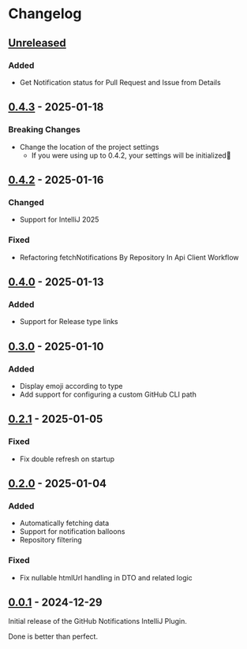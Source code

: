 <!-- Keep a Changelog guide -> https://keepachangelog.com -->

# Changelog

## [Unreleased]

### Added

- Get Notification status for Pull Request and Issue from Details

## [0.4.3] - 2025-01-18

### Breaking Changes

- Change the location of the project settings
  - If you were using up to 0.4.2, your settings will be initialized🙇

## [0.4.2] - 2025-01-16

### Changed

- Support for IntelliJ 2025

### Fixed

- Refactoring fetchNotifications By Repository In Api Client Workflow

## [0.4.0] - 2025-01-13

### Added

- Support for Release type links

## [0.3.0] - 2025-01-10

### Added

- Display emoji according to type
- Add support for configuring a custom GitHub CLI path

## [0.2.1] - 2025-01-05

### Fixed

- Fix double refresh on startup

## [0.2.0] - 2025-01-04

### Added

- Automatically fetching data
- Support for notification balloons
- Repository filtering

### Fixed

- Fix nullable htmlUrl handling in DTO and related logic

## [0.0.1] - 2024-12-29

Initial release of the GitHub Notifications IntelliJ Plugin.

Done is better than perfect.

[Unreleased]: https://github.com/naoyukik/intellij-plugin-github-notifications/compare/v0.4.3...HEAD
[0.4.3]: https://github.com/naoyukik/intellij-plugin-github-notifications/compare/v0.4.2...v0.4.3
[0.4.2]: https://github.com/naoyukik/intellij-plugin-github-notifications/compare/v0.4.0...v0.4.2
[0.4.0]: https://github.com/naoyukik/intellij-plugin-github-notifications/compare/v0.3.0...v0.4.0
[0.3.0]: https://github.com/naoyukik/intellij-plugin-github-notifications/compare/v0.2.1...v0.3.0
[0.2.1]: https://github.com/naoyukik/intellij-plugin-github-notifications/compare/v0.2.0...v0.2.1
[0.2.0]: https://github.com/naoyukik/intellij-plugin-github-notifications/compare/v0.0.1...v0.2.0
[0.0.1]: https://github.com/naoyukik/intellij-plugin-github-notifications/commits/v0.0.1
